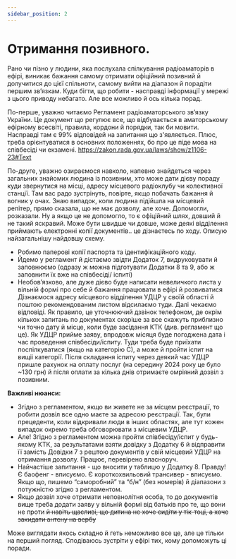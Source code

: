 ```yaml
---
sidebar_position: 2
---
```


# Отримання позивного.

Рано чи пізно у людини, яка послухала спілкування радіоаматорів в ефірі, виникає
бажання самому отримати офіційний позивний й долучитися до цієї спільноти,
самому вийти на діапазон й порадіти першим звʼязкам. Куди бігти, що робити -
насправді інформації у мережі з цього приводу небагато. Але все можливо й ось
кілька порад.

По-перше, уважно читаємо Регламент радіоаматорського звʼязку України. Це
документ що регулює все, що відбувається в аматорському ефірному всесвіті,
правила, кордони й порядки, так би мовити. Насправді там є 99% відповідей на запитання
що з'являється. Плюс, треба орієнтуватися в основних положеннях, бо про це
піде мова на співбесіді чи екзамені. https://zakon.rada.gov.ua/laws/show/z1106-23#Text

По-друге, уважно озираємося навколо, напевно знайдеться через загальних
знайомих людина із позивним, хто може дати дієву пораду куди звернутися на місці,
адресу місцевого радіоклубу чи колективної станції. Там вас радо зустрінуть,
повірте, якщо побачать бажання й вогник у очах.
Знаю випадок, коли людина підійшла на місцевий репітер, прямо сказала, що не
має дозволу, але хоче. Допомогли, розказали.
Ну а якщо це не допомогло, то є офіційний шлях, довший й не такий яскравий.
Може бути швидше чи довше, може деякі відділення приймають електронні копії
документів.. це дізнаєтесь по ходу. Описую найзагальнішу найдовшу схему.
- Робимо паперові копії паспорта та ідентифікаційного коду.
- Йдемо у регламент й дістаємо звідти Додаток 7, видруковувати й заповнюємо
  (одразу ж можна підготувати Додатки 8 та 9, або ж заповнити їх вже на співбесіді/
  іспиті)
- Необовʼязково, але дуже дієво буде написати невеличкого листа у вільній формі
  про себе й бажання працювати в ефірі й розвиватися
  Дізнаємося адресу місцевого відділення УДЦР у своїй області й поштою
  рекомендованим листом відсилаємо туди. Далі чекаємо відповіді. Як правило, це
  уточнюючий дзвінок телефоном, де окрім кількох запитань по документах скоріше
  за все скажуть приблизно чи точно дату й місце, коли буде засідання КТК (див.
  регламент що це). Як УДЦР прийме заяву, впродовж місяця буде погоджена дата і
  час проведення співбесіди/іспиту. Туди треба буде приїхати поспілкуватися (якщо на
  категорію С), а може й пройти іспит на вищіі категорії.
  Після складання іспиту через деякий час УДЦР пришле рахунок на оплату послуг
  (на середину 2024 року це було ~130 грн) й після оплати за кілька днів отримаєте
  омріяний дозвіл з позивним.


**Важливі нюанси:**
- Згідно з регламентом, якщо ви живете не за місцем реєстрації, то робити дозвіл все
  одно маєте за адресою реєстрації. Так, були прецеденти, коли відкривали люди в
  інших областях, але тут кожен випадок окремо треба обговорювати з місцевим
  УДЦР.
- Але! Згідно з регламентом можна пройти співбесіду/іспит у будь-якому КТК, за результатами 
взяти довідку з Додатку 6 й відправити її замість Довідки 7 з рештою документів у свій місцевий УДЦР 
на отримання дозволу. Працює, перевірено власноруч.
- Найчастіше запитання - що вносити у таблицю у Додатку 8. Правду! Є баофенг -
  вписуємо. Є короткохвильовий трансивер - вписуємо. Якщо що, пишемо
  “саморобний” та “б/н” (без номерів) й діапазони з потужністю згідно з регламентом.
- Якщо дозвіл хоче отримати неповнолітня особа, то до документів вище треба
  додати заяву у вільній формі від батьків про те, що вони не проти ~~й навіть щасливі,
  що дитина не хоче сидіти у тік-тоці, а хоче закидати антену на вербу~~

Може виглядати якось складно й геть неможливо все це, але це тільки на перший
погляд. Сподіваюсь зустріти у ефірі тих, кому допоможуть ці поради.